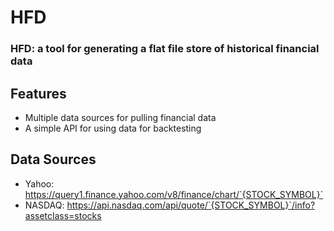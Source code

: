 # HFD

### HFD: a tool for generating a flat file store of historical financial data

## Features

- Multiple data sources for pulling financial data
- A simple API for using data for backtesting

## Data Sources

- Yahoo: https://query1.finance.yahoo.com/v8/finance/chart/`{STOCK_SYMBOL}`
- NASDAQ: https://api.nasdaq.com/api/quote/`{STOCK_SYMBOL}`/info?assetclass=stocks
